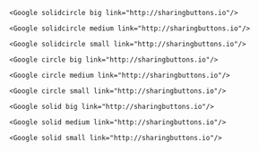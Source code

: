 ```react
<Google solidcircle big link="http://sharingbuttons.io"/>
```

```react
<Google solidcircle medium link="http://sharingbuttons.io"/>
```

```react
<Google solidcircle small link="http://sharingbuttons.io"/>
```

```react
<Google circle big link="http://sharingbuttons.io"/>
```

```react
<Google circle medium link="http://sharingbuttons.io"/>
```

```react
<Google circle small link="http://sharingbuttons.io"/>
```

```react
<Google solid big link="http://sharingbuttons.io"/>
```

```react
<Google solid medium link="http://sharingbuttons.io"/>
```

```react
<Google solid small link="http://sharingbuttons.io"/>
```
